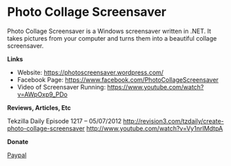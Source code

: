# Photo Collage Screensaver
Photo Collage Screensaver is a Windows screensaver written in .NET. It takes pictures from your computer and turns them into a beautiful collage screensaver.

**Links**
* Website: https://photoscreensaver.wordpress.com/
* Facebook Page: https://www.facebook.com/PhotoCollageScreensaver
* Video of Screensaver Running: https://www.youtube.com/watch?v=AWpOxp9_PDo

**Reviews, Articles, Etc**

Tekzilla Daily Episode 1217 – 05/07/2012
http://revision3.com/tzdaily/create-photo-collage-screensaver
http://www.youtube.com/watch?v=Vy1nrIMdtpA

**Donate**

[Paypal](https://www.paypal.com/cgi-bin/webscr?cmd=_s-xclick&hosted_button_id=FNPD9V8JB6GRE)
